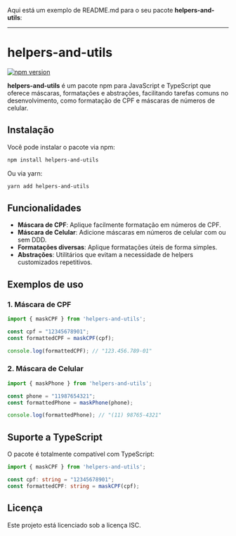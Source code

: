 Aqui está um exemplo de README.md para o seu pacote **helpers-and-utils**:

---

# helpers-and-utils

[![npm version](https://badge.fury.io/js/helpers-and-utils.svg)](https://www.npmjs.com/package/helpers-and-utils)

**helpers-and-utils** é um pacote npm para JavaScript e TypeScript que oferece máscaras, formatações e abstrações, facilitando tarefas comuns no desenvolvimento, como formatação de CPF e máscaras de números de celular.

## Instalação

Você pode instalar o pacote via npm:

```bash
npm install helpers-and-utils
```

Ou via yarn:

```bash
yarn add helpers-and-utils
```

## Funcionalidades

- **Máscara de CPF**: Aplique facilmente formatação em números de CPF.
- **Máscara de Celular**: Adicione máscaras em números de celular com ou sem DDD.
- **Formatações diversas**: Aplique formatações úteis de forma simples.
- **Abstrações**: Utilitários que evitam a necessidade de helpers customizados repetitivos.

## Exemplos de uso

### 1. Máscara de CPF

```js
import { maskCPF } from 'helpers-and-utils';

const cpf = "12345678901";
const formattedCPF = maskCPF(cpf);

console.log(formattedCPF); // "123.456.789-01"
```

### 2. Máscara de Celular

```js
import { maskPhone } from 'helpers-and-utils';

const phone = "11987654321";
const formattedPhone = maskPhone(phone);

console.log(formattedPhone); // "(11) 98765-4321"
```

## Suporte a TypeScript

O pacote é totalmente compatível com TypeScript:

```ts
import { maskCPF } from 'helpers-and-utils';

const cpf: string = "12345678901";
const formattedCPF: string = maskCPF(cpf);
```


## Licença

Este projeto está licenciado sob a licença ISC.
